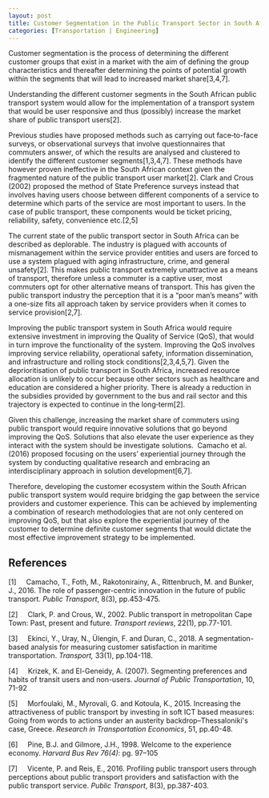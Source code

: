 ```yaml
---
layout: post
title: Customer Segmentation in the Public Transport Sector in South Africa
categories: [Transportation | Engineering]
---
```


Customer segmentation is the process of determining the different customer groups that exist in a market with the aim of defining the group characteristics and thereafter determining the points of potential growth within the segments that will lead to increased market share[3,4,7].

Understanding the different customer segments in the South African public transport system would allow for the implementation of a transport system that would be user responsive and thus (possibly) increase the market share of public transport users[2].

Previous studies have proposed methods such as carrying out face‑to-face surveys, or observational surveys that involve questionnaires that commuters answer, of which the results are analysed and clustered to identify the different customer segments[1,3,4,7]. These methods have however proven ineffective in the South African context given the fragmented nature of the public transport user market[2]. Clark and Crous (2002) proposed the method of State Preference surveys instead that involves having users choose between different components of a service to determine which parts of the service are most important to users. In the case of public transport, these components would be ticket pricing, reliability, safety, convenience etc.[2,5]

The current state of the public transport sector in South Africa can be described as deplorable. The industry is plagued with accounts of mismanagement within the service provider entities and users are forced to use a system plagued with aging infrastructure, crime, and general unsafety[2]. This makes public transport extremely unattractive as a means of transport, therefore unless a commuter is a captive user, most commuters opt for other alternative means of transport. This has given the public transport industry the perception that it is a “poor man’s means” with a one-size fits all approach taken by service providers when it comes to service provision[2,7].

Improving the public transport system in South Africa would require extensive investment in improving the Quality of Service (QoS), that would in turn improve the functionality of the system. Improving the QoS involves improving service reliability, operational safety, information dissemination, and infrastructure and rolling stock conditions[2,3,4,5,7]. Given the deprioritisation of public transport in South Africa, increased resource allocation is unlikely to occur because other sectors such as healthcare and education are considered a higher priority. There is already a reduction in the subsidies provided by government to the bus and rail sector and this trajectory is expected to continue in the long‑term[2].

Given this challenge, increasing the market share of commuters using public transport would require innovative solutions that go beyond improving the QoS. Solutions that also elevate the user experience as they interact with the system should be investigate solutions.  Camacho et al. (2016) proposed focusing on the users’ experiential journey through the system by conducting qualitative research and embracing an interdisciplinary approach in solution development[6,7].

Therefore, developing the customer ecosystem within the South African public transport system would require bridging the gap between the service providers and customer experience. This can be achieved by implementing a combination of research methodologies that are not only centered on improving QoS, but that also explore the experiential journey of the customer to determine definite customer segments that would dictate the most effective improvement strategy to be implemented.

## References

[1]     Camacho, T., Foth, M., Rakotonirainy, A., Rittenbruch, M. and Bunker, J., 2016. The role of passenger-centric innovation in the future of public transport. _Public Transport_, 8(3), pp.453-475.

[2]     Clark, P. and Crous, W., 2002. Public transport in metropolitan Cape Town: Past, present and future. _Transport reviews_, 22(1), pp.77-101.

[3]     Ekinci, Y., Uray, N., Ülengin, F. and Duran, C., 2018. A segmentation-based analysis for measuring customer satisfaction in maritime transportation. _Transport,_ 33(1), pp.104-118.

[4]     Krizek, K. and El-Geneidy, A. (2007). Segmenting preferences and habits of transit users and non-users. _Journal of Public Transportation_, 10, 71-92

[5]     Morfoulaki, M., Myrovali, G. and Kotoula, K., 2015. Increasing the attractiveness of public transport by investing in soft ICT based measures: Going from words to actions under an austerity backdrop–Thessaloniki's case, Greece. _Research in Transportation Economics_, 51, pp.40-48.

[6]     Pine, B.J. and Gilmore, J.H., 1998. Welcome to the experience economy. _Harvard Bus Rev 76(4)_: pg. 97–105

[7]     Vicente, P. and Reis, E., 2016. Profiling public transport users through perceptions about public transport providers and satisfaction with the public transport service. _Public Transport_, 8(3), pp.387-403.
